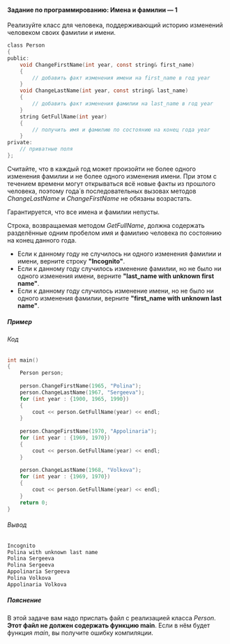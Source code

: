 #### Задание по программированию: Имена и фамилии — 1 ####

Реализуйте класс для человека, поддерживающий историю изменений человеком своих фамилии и имени.

```objectivec
class Person 
{
public:
	void ChangeFirstName(int year, const string& first_name)
	{
		// добавить факт изменения имени на first_name в год year
	}
	void ChangeLastName(int year, const string& last_name) 
	{
		// добавить факт изменения фамилии на last_name в год year
	}
	string GetFullName(int year) 
	{
		// получить имя и фамилию по состоянию на конец года year
	}
private:
	// приватные поля
};
```
Считайте, что в каждый год может произойти не более одного изменения фамилии и не более одного изменения имени. При этом с течением времени могут открываться всё новые факты из прошлого человека, поэтому года́ в последовательных вызовах методов *ChangeLastName* и *ChangeFirstName* не обязаны возрастать.

Гарантируется, что все имена и фамилии непусты.

Строка, возвращаемая методом *GetFullName*, должна содержать разделённые одним пробелом имя и фамилию человека по состоянию на конец данного года.

* Если к данному году не случилось ни одного изменения фамилии и имени, верните строку **"Incognito"**.
* Если к данному году случилось изменение фамилии, но не было ни одного изменения имени, верните **"last_name with unknown first name"**.
* Если к данному году случилось изменение имени, но не было ни одного изменения фамилии, верните **"first_name with unknown last name"**.

##### Пример #####
###### Код ######
```objectivec
int main() 
{
	Person person;
  
	person.ChangeFirstName(1965, "Polina");
	person.ChangeLastName(1967, "Sergeeva");
	for (int year : {1900, 1965, 1990}) 
	{
		cout << person.GetFullName(year) << endl;
	}
  
	person.ChangeFirstName(1970, "Appolinaria");
	for (int year : {1969, 1970}) 
	{
		cout << person.GetFullName(year) << endl;
	}
  
	person.ChangeLastName(1968, "Volkova");
	for (int year : {1969, 1970}) 
	{
		cout << person.GetFullName(year) << endl;
	}
	return 0;
}
```

###### Вывод ######
```objectivec
Incognito
Polina with unknown last name
Polina Sergeeva
Polina Sergeeva
Appolinaria Sergeeva
Polina Volkova
Appolinaria Volkova
```

##### Пояснение #####

В этой задаче вам надо прислать файл с реализацией класса *Person*. **Этот файл не должен содержать функцию main**. Если в нём будет функция *main*, вы получите ошибку компиляции.